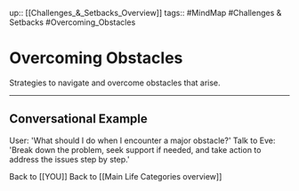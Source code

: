 up:: [[Challenges_&_Setbacks_Overview]]
tags:: #MindMap #Challenges & Setbacks #Overcoming_Obstacles

# Overcoming Obstacles

Strategies to navigate and overcome obstacles that arise.

---
## Conversational Example
User: 'What should I do when I encounter a major obstacle?'
Talk to Eve: 'Break down the problem, seek support if needed, and take action to address the issues step by step.'

Back to [[YOU]]
Back to [[Main Life Categories overview]]
